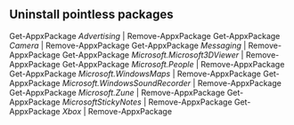 ## Uninstall pointless packages
Get-AppxPackage *Advertising* | Remove-AppxPackage
Get-AppxPackage *Camera* | Remove-AppxPackage
Get-AppxPackage *Messaging* | Remove-AppxPackage
Get-AppxPackage *Microsoft.Microsoft3DViewer* | Remove-AppxPackage
Get-AppxPackage *Microsoft.People* | Remove-AppxPackage
Get-AppxPackage *Microsoft.WindowsMaps* | Remove-AppxPackage
Get-AppxPackage *Microsoft.WindowsSoundRecorder* | Remove-AppxPackage
Get-AppxPackage *Microsoft.Zune* | Remove-AppxPackage
Get-AppxPackage *MicrosoftStickyNotes* | Remove-AppxPackage
Get-AppxPackage *Xbox* | Remove-AppxPackage